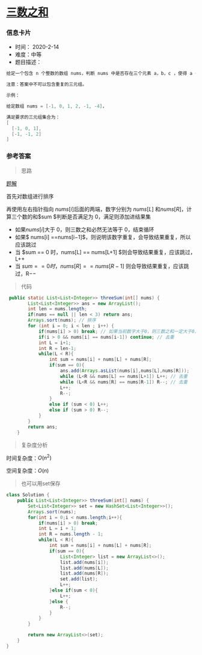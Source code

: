 # [三数之和](https://leetcode-cn.com/problems/3sum/)

### 信息卡片

- 时间： 2020-2-14
- 难度：中等
- 题目描述：

```java
给定一个包含 n 个整数的数组 nums，判断 nums 中是否存在三个元素 a，b，c ，使得 a + b + c = 0 ？找出所有满足条件且不重复的三元组。

注意：答案中不可以包含重复的三元组。

示例：

给定数组 nums = [-1, 0, 1, 2, -1, -4]，

满足要求的三元组集合为：
[
  [-1, 0, 1],
  [-1, -1, 2]
]
```



### 参考答案

> 思路

[题解](https://leetcode-cn.com/problems/3sum/solution/hua-jie-suan-fa-15-san-shu-zhi-he-by-guanpengchn/)

首先对数组进行排序

再使用左右指针指向 $nums[i]$后面的两端，数字分别为 $nums[L]$ 和$nums[R]$，计算三个数的和$sum $判断是否满足为 0，满足则添加进结果集

- 如果$nums[i]$大于 0，则三数之和必然无法等于 0，结束循环
- 如果$ nums[i] ==nums[i−1]$，则说明该数字重复，会导致结果重复，所以应该跳过
- 当 $sum == 0 时，nums[L] == nums[L+1] $则会导致结果重复，应该跳过，L++
- 当 $sum == 0 时，nums[R] == nums[R−1]$ 则会导致结果重复，应该跳过，R−−



> 代码

```java
 public static List<List<Integer>> threeSum(int[] nums) {
        List<List<Integer>> ans = new ArrayList();
        int len = nums.length;
        if(nums == null || len < 3) return ans;
        Arrays.sort(nums); // 排序
        for (int i = 0; i < len ; i++) {
            if(nums[i] > 0) break; // 如果当前数字大于0，则三数之和一定大于0，所以结束循环
            if(i > 0 && nums[i] == nums[i-1]) continue; // 去重
            int L = i+1;
            int R = len-1;
            while(L < R){
                int sum = nums[i] + nums[L] + nums[R];
                if(sum == 0){
                    ans.add(Arrays.asList(nums[i],nums[L],nums[R]));
                    while (L<R && nums[L] == nums[L+1]) L++; // 去重
                    while (L<R && nums[R] == nums[R-1]) R--; // 去重
                    L++;
                    R--;
                }
                else if (sum < 0) L++;
                else if (sum > 0) R--;
            }
        }        
        return ans;
    }
```

> 复杂度分析

时间复杂度：$O(n ^2)$  

空间复杂度：$O(n)$



> 也可以用set保存

```java
class Solution {
    public List<List<Integer>> threeSum(int[] nums) {
        Set<List<Integer>> set = new HashSet<List<Integer>>();
        Arrays.sort(nums);
        for(int i = 0;i < nums.length;i++){
            if(nums[i] > 0) break;
            int L = i + 1;
            int R = nums.length - 1;
            while(L < R){
                int sum = nums[i] + nums[L] + nums[R];
                if(sum == 0){
                    List<Integer> list = new ArrayList<>();
                    list.add(nums[i]);
                    list.add(nums[L]);
                    list.add(nums[R]);
                    set.add(list);
                    L++;
                }else if(sum < 0){
                    L++;
                }else {
                    R--;
                }
            }
        }

        return new ArrayList<>(set);
    }
}
```

